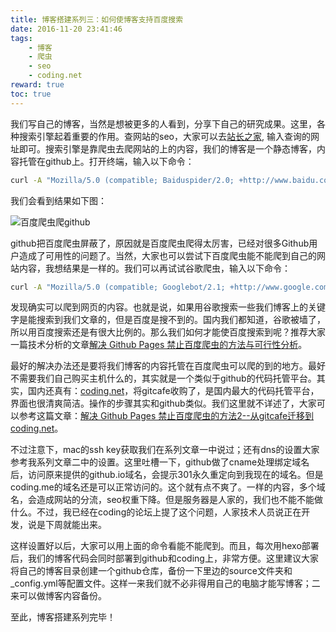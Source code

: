 ```yaml
---
title: 博客搭建系列三：如何使博客支持百度搜索
date: 2016-11-20 23:41:46
tags:
    - 博客
    - 爬虫
    - seo
    - coding.net
reward: true
toc: true
---
```


我们写自己的博客，当然是想被更多的人看到，分享下自己的研究成果。这里，各种搜索引擎起着重要的作用。查网站的seo，大家可以去[站长之家](http://seo.chinaz.com/), 输入查询的网址即可。搜索引擎是靠爬虫去爬网站的上的内容，我们的博客是一个静态博客，内容托管在github上。打开终端，输入以下命令：
``` bash
curl -A "Mozilla/5.0 (compatible; Baiduspider/2.0; +http://www.baidu.com/search/spider.html)" https://github.com
```
我们会看到结果如下图：

![百度爬虫爬github](/assets/blogImg/curl_baidu.png "百度爬虫爬github")
<!-- more -->
github把百度爬虫屏蔽了，原因就是百度爬虫爬得太厉害，已经对很多Github用户造成了可用性的问题了。当然，大家也可以尝试下百度爬虫能不能爬到自己的网站内容，我想结果是一样的。我们可以再试试谷歌爬虫，输入以下命令：
``` bash
curl -A "Mozilla/5.0 (compatible; Googlebot/2.1; +http://www.google.com/bot.html)" https://github.com
```
发现确实可以爬到网页的内容。也就是说，如果用谷歌搜索一些我们博客上的关键字是能搜索到我们文章的，但是百度是搜不到的。国内我们都知道，谷歌被墙了，所以用百度搜索还是有很大比例的。那么我们如何才能使百度搜索到呢？推荐大家一篇技术分析的文章[解决 Github Pages 禁止百度爬虫的方法与可行性分析](http://jerryzou.com/posts/feasibility-of-allowing-baiduSpider-for-Github-Pages/)。

最好的解决办法还是要将我们博客的内容托管在百度爬虫可以爬的到的地方。最好不需要我们自己购买主机什么的，其实就是一个类似于github的代码托管平台。其实，国内还真有：[coding.net](https://coding.net/)，将gitcafe收购了，是国内最大的代码托管平台，界面也很清爽简洁。操作的步骤其实和github类似。我们这里就不详述了，大家可以参考这篇文章：[解决 Github Pages 禁止百度爬虫的方法2--从gitcafe迁移到coding.net](http://bblove.me/2016/03/06/migrate-pages-from-gitcafe-to-coding/)。

不过注意下，mac的ssh key获取我们在系列文章一中说过；还有dns的设置大家参考我系列文章二中的设置。这里吐槽一下，github做了cname处理绑定域名后，访问原来提供的github.io域名，会提示301永久重定向到我现在的域名。但是coding.me的域名还是可以正常访问的。这个就有点不爽了。一样的内容，多个域名，会造成网站的分流，seo权重下降。但是服务器是人家的，我们也不能不能做什么。不过，我已经在coding的论坛上提了这个问题，人家技术人员说正在开发，说是下周就能出来。

这样设置好以后，大家可以用上面的命令看能不能爬到。而且，每次用hexo部署后，我们的博客代码会同时部署到github和coding上，非常方便。这里建议大家将自己的博客目录创建一个github仓库，备份一下里边的source文件夹和_config.yml等配置文件。这样一来我们就不必非得用自己的电脑才能写博客；二来可以做博客内容备份。

至此，博客搭建系列完毕！








